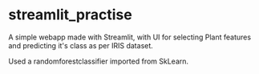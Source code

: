 # streamlit_practise
A simple webapp made with Streamlit, with UI for selecting Plant features and predicting it's class as per IRIS dataset.

Used a randomforestclassifier imported from SkLearn.
